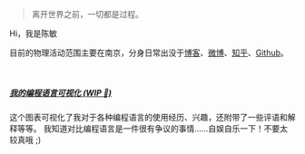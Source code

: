 > 离开世界之前，一切都是过程。

Hi，我是陈敏

目前的物理活动范围主要在南京，分身日常出没于[博客](https://blog.csdn.net/pentiumCM)、[微博](https://weibo.com/u/5938408019)、[知乎]()、[Github](https://github.com/pentiumCM)。

<br>

##### [我的编程语言可视化 (WIP 🚧)]()

这个图表可视化了我对于各种编程语言的使用经历、兴趣，还附带了一些评语和解释等等。 我知道对比编程语言是一件很有争议的事情……自娱自乐一下！不要太较真哦 ;)

<br>

